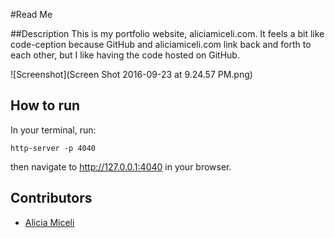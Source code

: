 #Read Me

##Description
This is my portfolio website, aliciamiceli.com. It feels a bit like code-ception because GitHub and aliciamiceli.com link back and forth to each other, but I like having the code hosted on GitHub.

![Screenshot](Screen Shot 2016-09-23 at 9.24.57 PM.png)

## How to run
In your terminal, run:
```
http-server -p 4040
```
then navigate to http://127.0.0.1:4040 in your browser.

## Contributors
- [Alicia Miceli](http://github.com/aliciamiceli)

